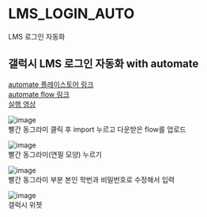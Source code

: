# LMS_LOGIN_AUTO
LMS 로그인 자동화

## 갤럭시 LMS 로그인 자동화 with automate
[automate 플레이스토어 링크](https://play.google.com/store/apps/details?id=com.llamalab.automate&pcampaignid=web_share) <br>
[automate flow 링크](https://github.com/barahana25/LMS_LOGIN_AUTO/blob/main/LMS%20%EC%9E%90%EB%8F%99%EB%A1%9C%EA%B7%B8%EC%9D%B8.flo) <br>
[실행 영상](https://github.com/barahana25/LMS_LOGIN_AUTO/blob/main/%EC%8B%A4%ED%96%89%EC%98%81%EC%83%81.mp4) <br>

![image](https://github.com/user-attachments/assets/17b62ae2-1774-4dd5-a8e2-0acb924a3e7b) <br>
빨간 동그라미 클릭 후 import 누르고 다운받은 flow를 업로드 <br>

![image](https://github.com/user-attachments/assets/e512c4b4-edc8-4567-8200-bd30827a2078) <br>
빨간 동그라미(연필 모양) 누르기 <br>

![image](https://github.com/user-attachments/assets/26e0e52c-5549-4678-ae25-7763b2745cc9) <br>
빨간 동그라미 부분 본인 학번과 비밀번호로 수정해서 입력 <br>

![image](https://github.com/user-attachments/assets/2090f8f1-3280-41c1-ab56-08f558d058cb) <br>
갤럭시 위젯 <br>
